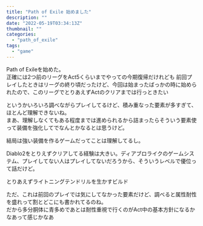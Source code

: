 ```yaml
---
title: "Path of Exile 始めました"
description: ""
date: "2022-05-19T03:34:13Z"
thumbnail: ""
categories:
  - "path_of_exile"
tags:
  - "game"
---
```

Path of Exileを始めた。<br>
正確には2つ前のリーグをAct5くらいまでやっての今期復帰だけれども
<more>
前回プレイしたときはリーグの終り頃だったけど、今回は始まったばっかの時に始められたので、このリーグでとりあえずActのクリアまでは行っときたい

というかいろいろ調べながらプレイしてるけど、積み重なった要素が多すぎて、ほとんど理解できないね。<br>
まあ、理解しなくてもある程度までは進められるから詰まったらそういう要素使って装備を強化してでなんとかなるとは思うけど。

結局は強い装備を作るゲームだってことは理解してるし。

Diablo2をとりえずクリアしてる経験は大きい。ディアブロライクのゲームシステム、プレイしてない人はプレイしてないだろうから、そういうレベルで優位って話だけど。

とりあえずライトニングテンドリルを生かすビルド
  
ただ、これは前回のプレイでは気にしてなかった要素だけど、調べると属性耐性を盛れって割とどこにも書かれてるのね。<br>
だから多分胴体に青多めであとは耐性重視で行くのがAct中の基本方針になるかなあって感じかなあ  
